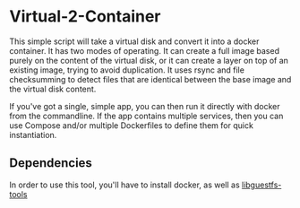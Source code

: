 Virtual-2-Container
===================

This simple script will take a virtual disk and convert it into a
docker container.  It has two modes of operating.  It can create a
full image based purely on the content of the virtual disk, or it can
create a layer on top of an existing image, trying to avoid duplication.
It uses rsync and file checksumming to detect files that are identical
between the base image and the virtual disk content.

If you've got a single, simple app, you can then run it directly with
docker from the commandline.   If the app contains multiple services,
then you can use Compose and/or multiple Dockerfiles to define them for
quick instantiation.


Dependencies
------------

In order to use this tool, you'll have to install docker, as well
as [libguestfs-tools](http://libguestfs.org/)

